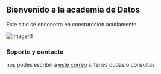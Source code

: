 ## Bienvenido a la academia de Datos

Este sitio se enconetra en consturccion acutlamente

![imagen1](https://images.unsplash.com/photo-1590479773265-7464e5d48118?ixlib=rb-1.2.1&ixid=MnwxMjA3fDB8MHxwaG90by1wYWdlfHx8fGVufDB8fHx8&auto=format&fit=crop&w=1170&q=80)


### Soporte y contacto

nos podes escribir a [este correo](mailto:felipes88@gmail.com) si tenes dudas o consultas
